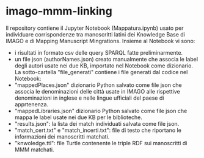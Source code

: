 # imago-mmm-linking
Il repository contiene il Jupyter Notebook (Mappatura.ipynb) usato per individuare corrispondenze tra manoscritti latini dei Knowledge Base di IMAGO e di Mapping Manuscript Mingrations.
Insieme al Notebook vi sono:
  - i risultati in formato csv delle query SPARQL fatte preliminarmente.
  - un file json (authorNames.json) creato manualmente che associa le label degli autori usate nei due KB, importato nel Notebook come dizionario.
La sotto-cartella "file_generati" contiene i file generati dal codice nel Notebook:
  - "mappedPlaces.json" dizionario Python salvato come file json che associa le denominazioni delle città usate in IMAGO alle rispettive denominazioni in inglese e nelle lingue ufficiali       del paese di apprtenenza.
  - "mappedLibraries.json" dizionario Python salvato come file json che mappa le label usate nei due KB per le biblioteche.
  - "results.json": la lista dei match individuati salvata come file json.
  - "match_cert.txt" e "match_incerti.txt": file di testo che riportano le informazioni dei manoscritti matchati.
  - "knwoledge.ttl": file Turtle contenente le triple RDF sui manoscritti di MMM matchati.
